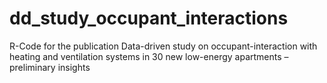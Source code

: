 # dd_study_occupant_interactions
R-Code for the publication Data-driven study on occupant-interaction with heating and ventilation systems in 30 new low-energy apartments – preliminary insights
